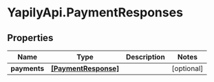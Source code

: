 # YapilyApi.PaymentResponses

## Properties
Name | Type | Description | Notes
------------ | ------------- | ------------- | -------------
**payments** | [**[PaymentResponse]**](PaymentResponse.md) |  | [optional] 


